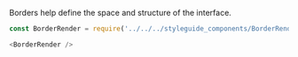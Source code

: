<div class="component-desc"><p>Borders help define the space and structure of the interface. </p></div>

<div class="doc-section-divider"></div>

```js noeditor
const BorderRender = require('../../../styleguide_components/BorderRender').BorderRender;

<BorderRender />
```
